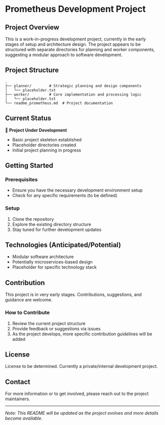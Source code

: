 # Prometheus Development Project

## Project Overview

This is a work-in-progress development project, currently in the early stages of setup and architecture design. The project appears to be structured with separate directories for planning and worker components, suggesting a modular approach to software development.

## Project Structure

```
.
├── planner/        # Strategic planning and design components
│   └── placeholder.txt
├── worker/         # Core implementation and processing logic
│   └── placeholder.txt
└── readme_prometheus.md  # Project documentation
```

## Current Status

🚧 **Project Under Development**
- Basic project skeleton established
- Placeholder directories created
- Initial project planning in progress

## Getting Started

### Prerequisites
- Ensure you have the necessary development environment setup
- Check for any specific requirements (to be defined)

### Setup
1. Clone the repository
2. Explore the existing directory structure
3. Stay tuned for further development updates

## Technologies (Anticipated/Potential)
- Modular software architecture
- Potentially microservices-based design
- Placeholder for specific technology stack

## Contribution

This project is in very early stages. Contributions, suggestions, and guidance are welcome.

### How to Contribute
1. Review the current project structure
2. Provide feedback or suggestions via issues
3. As the project develops, more specific contribution guidelines will be added

## License

License to be determined. Currently a private/internal development project.

## Contact

For more information or to get involved, please reach out to the project maintainers.

---

*Note: This README will be updated as the project evolves and more details become available.*